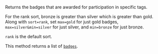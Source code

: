 Returns the badges that are awarded for participation in specific tags.

For the rank sort, bronze is greater than silver which is greater than gold. Along with `sort=rank`, set `max=gold` for
just gold badges, `max=silver&min=silver` for just silver, and `min=bronze` for just bronze.

`rank` is the default sort.

This method returns a list of [`badges`](#model-Badge).
